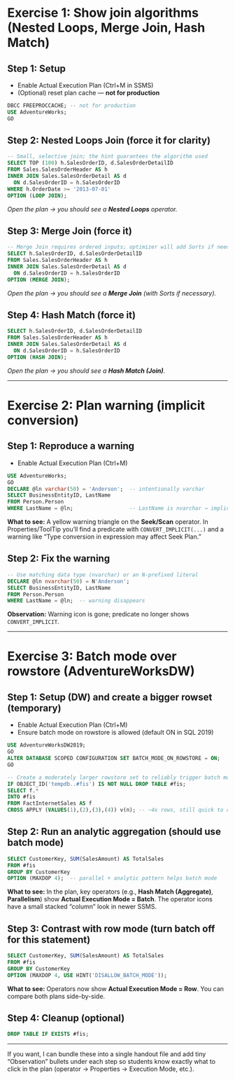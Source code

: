 # Exercise 1: Show join algorithms (Nested Loops, Merge Join, Hash Match)

## Step 1: Setup

* Enable Actual Execution Plan (Ctrl+M in SSMS)
* (Optional) reset plan cache — **not for production**

```sql
DBCC FREEPROCCACHE; -- not for production
USE AdventureWorks;
GO
```

## Step 2: Nested Loops Join (force it for clarity)

```sql
-- Small, selective join; the hint guarantees the algorithm used
SELECT TOP (100) h.SalesOrderID, d.SalesOrderDetailID
FROM Sales.SalesOrderHeader AS h
INNER JOIN Sales.SalesOrderDetail AS d
  ON d.SalesOrderID = h.SalesOrderID
WHERE h.OrderDate >= '2013-07-01'
OPTION (LOOP JOIN);
```

*Open the plan → you should see a **Nested Loops** operator.*

## Step 3: Merge Join (force it)

```sql
-- Merge Join requires ordered inputs; optimizer will add Sorts if needed
SELECT h.SalesOrderID, d.SalesOrderDetailID
FROM Sales.SalesOrderHeader AS h
INNER JOIN Sales.SalesOrderDetail AS d
  ON d.SalesOrderID = h.SalesOrderID
OPTION (MERGE JOIN);
```

*Open the plan → you should see a **Merge Join** (with Sorts if necessary).*

## Step 4: Hash Match (force it)

```sql
SELECT h.SalesOrderID, d.SalesOrderDetailID
FROM Sales.SalesOrderHeader AS h
INNER JOIN Sales.SalesOrderDetail AS d
  ON d.SalesOrderID = h.SalesOrderID
OPTION (HASH JOIN);
```

*Open the plan → you should see a **Hash Match (Join)**.*

---

# Exercise 2: Plan warning (implicit conversion)

## Step 1: Reproduce a warning

* Enable Actual Execution Plan (Ctrl+M)

```sql
USE AdventureWorks;
GO
DECLARE @ln varchar(50) = 'Anderson';  -- intentionally varchar
SELECT BusinessEntityID, LastName
FROM Person.Person
WHERE LastName = @ln;                  -- LastName is nvarchar → implicit convert
```

**What to see:**
A yellow warning triangle on the **Seek/Scan** operator. In Properties/ToolTip you’ll find a predicate with `CONVERT_IMPLICIT(...)` and a warning like “Type conversion in expression may affect Seek Plan.”

## Step 2: Fix the warning

```sql
-- Use matching data type (nvarchar) or an N-prefixed literal
DECLARE @ln nvarchar(50) = N'Anderson';
SELECT BusinessEntityID, LastName
FROM Person.Person
WHERE LastName = @ln;  -- warning disappears
```

**Observation:** Warning icon is gone; predicate no longer shows `CONVERT_IMPLICIT`.

---

# Exercise 3: Batch mode over rowstore (AdventureWorksDW)

## Step 1: Setup (DW) and create a bigger rowset (temporary)

* Enable Actual Execution Plan (Ctrl+M)
* Ensure batch mode on rowstore is allowed (default ON in SQL 2019)

```sql
USE AdventureWorksDW2019;
GO
ALTER DATABASE SCOPED CONFIGURATION SET BATCH_MODE_ON_ROWSTORE = ON;
GO

-- Create a moderately larger rowstore set to reliably trigger batch mode
IF OBJECT_ID('tempdb..#fis') IS NOT NULL DROP TABLE #fis;
SELECT f.*
INTO #fis
FROM FactInternetSales AS f
CROSS APPLY (VALUES(1),(2),(3),(4)) v(n); -- ~4x rows, still quick to create
```

## Step 2: Run an analytic aggregation (should use batch mode)

```sql
SELECT CustomerKey, SUM(SalesAmount) AS TotalSales
FROM #fis
GROUP BY CustomerKey
OPTION (MAXDOP 4);  -- parallel + analytic pattern helps batch mode
```

**What to see:**
In the plan, key operators (e.g., **Hash Match (Aggregate)**, **Parallelism**) show **Actual Execution Mode = Batch**. The operator icons have a small stacked “column” look in newer SSMS.

## Step 3: Contrast with row mode (turn batch off for this statement)

```sql
SELECT CustomerKey, SUM(SalesAmount) AS TotalSales
FROM #fis
GROUP BY CustomerKey
OPTION (MAXDOP 4, USE HINT('DISALLOW_BATCH_MODE'));
```

**What to see:**
Operators now show **Actual Execution Mode = Row**. You can compare both plans side-by-side.

## Step 4: Cleanup (optional)

```sql
DROP TABLE IF EXISTS #fis;
```

---

If you want, I can bundle these into a single handout file and add tiny “Observation” bullets under each step so students know exactly what to click in the plan (operator → Properties → Execution Mode, etc.).

